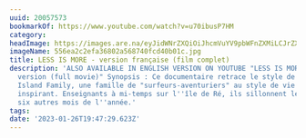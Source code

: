 ```yaml
---
uuid: 20057573
bookmarkOf: https://www.youtube.com/watch?v=u70ibusP7HM
category: 
headImage: https://images.are.na/eyJidWNrZXQiOiJhcmVuYV9pbWFnZXMiLCJrZXkiOiIyMDA1NzU3My9vcmlnaW5hbF81NTZlYTJjMmVmYTM2ODAyYTU2ODc0MGZjZDQwYjAxYy5qcGciLCJlZGl0cyI6eyJyZXNpemUiOnsid2lkdGgiOjEyMDAsImhlaWdodCI6MTIwMCwiZml0IjoiaW5zaWRlIiwid2l0aG91dEVubGFyZ2VtZW50Ijp0cnVlfSwid2VicCI6eyJxdWFsaXR5Ijo5MH0sImpwZWciOnsicXVhbGl0eSI6OTB9LCJyb3RhdGUiOm51bGx9fQ==?bc=0
imageName: 556ea2c2efa36802a568740fcd40b01c.jpg
title: LESS IS MORE - version française (film complet)
description: 'ALSO AVAILABLE IN ENGLISH VERSION ON YOUTUBE "LESS IS MORE - english
  version (full movie)" Synopsis : Ce documentaire retrace le style de vie de la Surf
  Island Family, une famille de "surfeurs-aventuriers" au style de vie atypique, intrigant,
  inspirant. Enseignants à mi-temps sur l''île de Ré, ils sillonnent le globe les
  six autres mois de l''année.'
tags: 
date: '2023-01-26T19:47:29.623Z'
---
```

